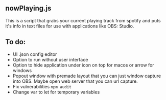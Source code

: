 ## nowPlaying.js
This is a script that grabs your current playing track from spotify and puts it's info in text files for use with applications like OBS: Studio.

## To do:
- UI .json config editor
- Option to run without user interface
- Option to hide application under icon on top for macos or arrow for windows
- Popout window with premade layout that you can just window capture into OBS. Maybe open web server that you can url capture.
- Fix vulnerabilities `npm audit`
- Change var to let for temporary variables